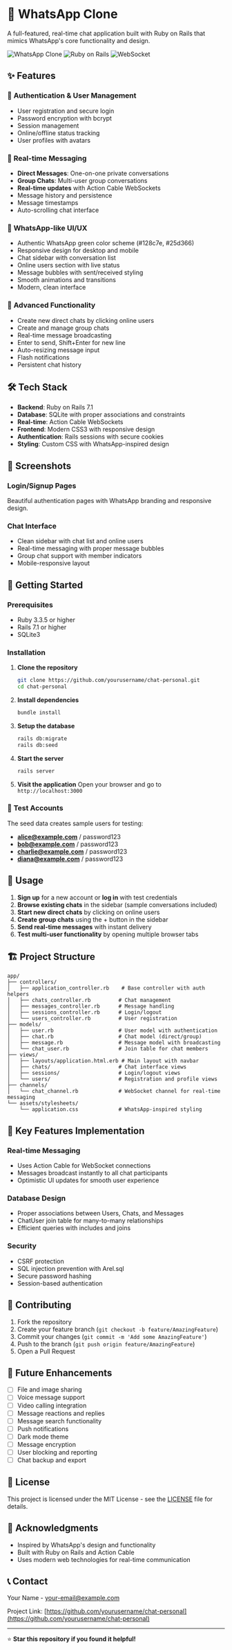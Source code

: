 # 💬 WhatsApp Clone

A full-featured, real-time chat application built with Ruby on Rails that mimics WhatsApp's core functionality and design.

![WhatsApp Clone](https://img.shields.io/badge/WhatsApp-Clone-25D366?style=for-the-badge&logo=whatsapp)
![Ruby on Rails](https://img.shields.io/badge/Ruby_on_Rails-7.1-CC0000?style=for-the-badge&logo=ruby-on-rails)
![WebSocket](https://img.shields.io/badge/WebSocket-Real--time-blue?style=for-the-badge)

## ✨ Features

### 🔐 **Authentication & User Management**
- User registration and secure login
- Password encryption with bcrypt
- Session management
- Online/offline status tracking
- User profiles with avatars

### 💬 **Real-time Messaging**
- **Direct Messages**: One-on-one private conversations
- **Group Chats**: Multi-user group conversations
- **Real-time updates** with Action Cable WebSockets
- Message history and persistence
- Message timestamps
- Auto-scrolling chat interface

### 🎨 **WhatsApp-like UI/UX**
- Authentic WhatsApp green color scheme (#128c7e, #25d366)
- Responsive design for desktop and mobile
- Chat sidebar with conversation list
- Online users section with live status
- Message bubbles with sent/received styling
- Smooth animations and transitions
- Modern, clean interface

### 🚀 **Advanced Functionality**
- Create new direct chats by clicking online users
- Create and manage group chats
- Real-time message broadcasting
- Enter to send, Shift+Enter for new line
- Auto-resizing message input
- Flash notifications
- Persistent chat history

## 🛠️ **Tech Stack**

- **Backend**: Ruby on Rails 7.1
- **Database**: SQLite with proper associations and constraints
- **Real-time**: Action Cable WebSockets
- **Frontend**: Modern CSS3 with responsive design
- **Authentication**: Rails sessions with secure cookies
- **Styling**: Custom CSS with WhatsApp-inspired design

## 📱 **Screenshots**

### Login/Signup Pages
Beautiful authentication pages with WhatsApp branding and responsive design.

### Chat Interface
- Clean sidebar with chat list and online users
- Real-time messaging with proper message bubbles
- Group chat support with member indicators
- Mobile-responsive layout

## 🚀 **Getting Started**

### Prerequisites
- Ruby 3.3.5 or higher
- Rails 7.1 or higher
- SQLite3

### Installation

1. **Clone the repository**
   ```bash
   git clone https://github.com/yourusername/chat-personal.git
   cd chat-personal
   ```

2. **Install dependencies**
   ```bash
   bundle install
   ```

3. **Setup the database**
   ```bash
   rails db:migrate
   rails db:seed
   ```

4. **Start the server**
   ```bash
   rails server
   ```

5. **Visit the application**
   Open your browser and go to `http://localhost:3000`

### 🧪 **Test Accounts**

The seed data creates sample users for testing:
- **alice@example.com** / password123
- **bob@example.com** / password123
- **charlie@example.com** / password123
- **diana@example.com** / password123

## 🎯 **Usage**

1. **Sign up** for a new account or **log in** with test credentials
2. **Browse existing chats** in the sidebar (sample conversations included)
3. **Start new direct chats** by clicking on online users
4. **Create group chats** using the + button in the sidebar
5. **Send real-time messages** with instant delivery
6. **Test multi-user functionality** by opening multiple browser tabs

## 🏗️ **Project Structure**

```
app/
├── controllers/
│   ├── application_controller.rb    # Base controller with auth helpers
│   ├── chats_controller.rb         # Chat management
│   ├── messages_controller.rb      # Message handling
│   ├── sessions_controller.rb      # Login/logout
│   └── users_controller.rb         # User registration
├── models/
│   ├── user.rb                     # User model with authentication
│   ├── chat.rb                     # Chat model (direct/group)
│   ├── message.rb                  # Message model with broadcasting
│   └── chat_user.rb                # Join table for chat members
├── views/
│   ├── layouts/application.html.erb # Main layout with navbar
│   ├── chats/                      # Chat interface views
│   ├── sessions/                   # Login/logout views
│   └── users/                      # Registration and profile views
├── channels/
│   └── chat_channel.rb             # WebSocket channel for real-time messaging
└── assets/stylesheets/
    └── application.css             # WhatsApp-inspired styling
```

## 🔧 **Key Features Implementation**

### Real-time Messaging
- Uses Action Cable for WebSocket connections
- Messages broadcast instantly to all chat participants
- Optimistic UI updates for smooth user experience

### Database Design
- Proper associations between Users, Chats, and Messages
- ChatUser join table for many-to-many relationships
- Efficient queries with includes and joins

### Security
- CSRF protection
- SQL injection prevention with Arel.sql
- Secure password hashing
- Session-based authentication

## 🤝 **Contributing**

1. Fork the repository
2. Create your feature branch (`git checkout -b feature/AmazingFeature`)
3. Commit your changes (`git commit -m 'Add some AmazingFeature'`)
4. Push to the branch (`git push origin feature/AmazingFeature`)
5. Open a Pull Request

## 📝 **Future Enhancements**

- [ ] File and image sharing
- [ ] Voice message support
- [ ] Video calling integration
- [ ] Message reactions and replies
- [ ] Message search functionality
- [ ] Push notifications
- [ ] Dark mode theme
- [ ] Message encryption
- [ ] User blocking and reporting
- [ ] Chat backup and export

## 📄 **License**

This project is licensed under the MIT License - see the [LICENSE](LICENSE) file for details.

## 🙏 **Acknowledgments**

- Inspired by WhatsApp's design and functionality
- Built with Ruby on Rails and Action Cable
- Uses modern web technologies for real-time communication

## 📞 **Contact**

Your Name - [your-email@example.com](mailto:your-email@example.com)

Project Link: [https://github.com/yourusername/chat-personal](https://github.com/yourusername/chat-personal)

---

⭐ **Star this repository if you found it helpful!**

<!-- Update 5: Mon Aug 11 10:16:58 IST 2025 -->

<!-- Update 10: Mon Aug 11 10:16:59 IST 2025 -->

<!-- Update 15: Mon Aug 11 10:16:59 IST 2025 -->

<!-- Update 20: Mon Aug 11 10:17:00 IST 2025 -->

<!-- Update 25: Mon Aug 11 10:17:01 IST 2025 -->

<!-- Update 30: Mon Aug 11 10:17:02 IST 2025 -->

<!-- Update 35: Mon Aug 11 10:17:02 IST 2025 -->

<!-- Update 40: Mon Aug 11 10:17:03 IST 2025 -->

<!-- Update 45: Mon Aug 11 10:17:04 IST 2025 -->

<!-- Update 50: Mon Aug 11 10:17:04 IST 2025 -->

<!-- Update 55: Mon Aug 11 10:17:05 IST 2025 -->

<!-- Update 60: Mon Aug 11 10:17:06 IST 2025 -->

<!-- Update 65: Mon Aug 11 10:17:06 IST 2025 -->

<!-- Update 70: Mon Aug 11 10:17:07 IST 2025 -->

<!-- Update 75: Mon Aug 11 10:17:08 IST 2025 -->

<!-- Update 80: Mon Aug 11 10:17:09 IST 2025 -->

<!-- Update 85: Mon Aug 11 10:17:09 IST 2025 -->

<!-- Update 90: Mon Aug 11 10:17:10 IST 2025 -->

<!-- Update 95: Mon Aug 11 10:17:11 IST 2025 -->
